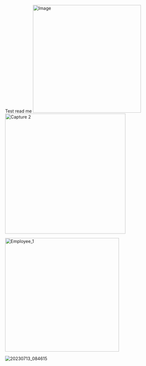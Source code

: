 Test read me
<img width="350" alt="Image" src="https://github.com/user-attachments/assets/02431049-6ac8-441e-a183-6825e98d9e88" />
<img width="390" alt="Capture 2" src="https://github.com/user-attachments/assets/4a690ac3-ff21-4c88-8a10-01f55c8e70f2" />

<img width="369" alt="Employee_1" src="https://github.com/user-attachments/assets/535db0d8-362a-41b4-9767-dce1c7a11725" />

![20230713_084615](https://github.com/user-attachments/assets/30bfd69e-680e-409e-ac43-74fddcc0fff8)
